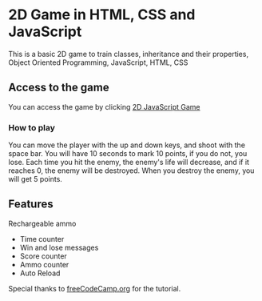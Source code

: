 
# 2D Game in HTML, CSS and JavaScript

This is a basic 2D game to train classes, inheritance and their properties, Object Oriented Programming, JavaScript, HTML, CSS

## Access to the game

You can access the game by clicking [2D JavaScript Game](https://codeitamarjr.github.io/Java-2D-Gaming-HTML--CSS-and-JavaScript-/)

### How to play

You can move the player with the up and down keys, and shoot with the space bar.
You will have 10 seconds to mark 10 points, if you do not, you lose.
Each time you hit the enemy, the enemy's life will decrease, and if it reaches 0, the enemy will be destroyed.
When you destroy the enemy, you will get 5 points.

## Features

Rechargeable ammo

- Time counter
- Win and lose messages
- Score counter
- Ammo counter
- Auto Reload

Special thanks to [freeCodeCamp.org](https://www.youtube.com/watch?v=7BHs1BzA4fs&t=21s) for the tutorial.